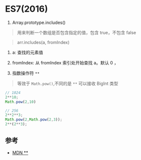 # ES7(2016)

1. Array.prototype.includes()

> 用来判断一个数组是否包含指定的值，包含 true，不包含 false

> arr.includes(a, fromIndex)

   1. a: 查找的元素值
   2. fromIndex: 从 fromIndex 索引处开始查找 a。默认 0 ，

2. 指数操作符 `**`

> 等效于 `Math.pow()`,不同的是 `**` 可以接收 BigInt 类型

```js
// 1024
2**10;
Math.pow(2,10)

// 256
2**2**3;
Math.pow(2,Math.pow(2,3));
2**(2**3);
```

## 参考

* [MDN **](https://developer.mozilla.org/zh-CN/docs/Web/JavaScript/Reference/Operators/Exponentiation)
